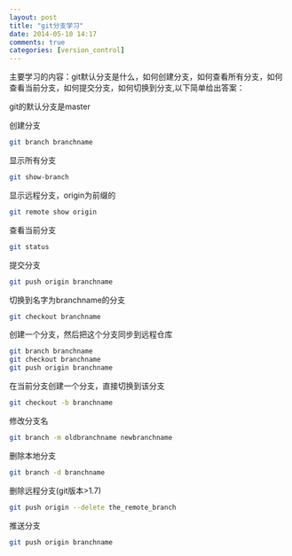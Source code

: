 ```yaml
---
layout: post
title: "git分支学习"
date: 2014-05-10 14:17
comments: true
categories: [version_control]
---
```



主要学习的内容：git默认分支是什么，如何创建分支，如何查看所有分支，如何查看当前分支，如何提交分支，如何切换到分支,以下简单给出答案：
<!-- more -->

git的默认分支是master

创建分支

```bash
git branch branchname 
```

显示所有分支

```bash
git show-branch
```

显示远程分支，origin为前缀的
```bash
git remote show origin
```

查看当前分支

```bash
git status
```

提交分支

```bash
git push origin branchname
```

切换到名字为branchname的分支

```bash
git checkout branchname
```


创建一个分支，然后把这个分支同步到远程仓库

```bash
git branch branchname
git checkout branchname
git push origin branchname
```

在当前分支创建一个分支，直接切换到该分支

```bash
git checkout -b branchname
```

修改分支名

```bash
git branch -m oldbranchname newbranchname
```

删除本地分支

```bash
git branch -d branchname
```

删除远程分支(git版本>1.7)
```bash
git push origin --delete the_remote_branch
```

推送分支

```bash
git push origin branchname
```


